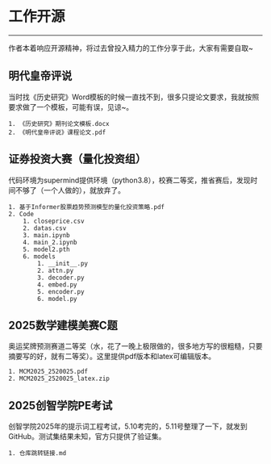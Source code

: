 # 工作开源

---

作者本着响应开源精神，将过去曾投入精力的工作分享于此，大家有需要自取~



## 明代皇帝评说

当时找《历史研究》Word模板的时候一直找不到，很多只提论文要求，我就按照要求做了一个模板，可能有误，见谅~。

~~~
1. 《历史研究》期刊论文模板.docx
2. 《明代皇帝评说》课程论文.pdf
~~~



## 证券投资大赛（量化投资组）

代码环境为supermind提供环境（python3.8），校赛二等奖，推省赛后，发现时间不够了（一个人做的），就放弃了。

~~~
1. 基于Informer股票趋势预测模型的量化投资策略.pdf
2. Code
	1. closeprice.csv
	2. datas.csv
	3. main.ipynb
	4. main_2.ipynb
	5. model2.pth
	6. models
		1. __init__.py
		2. attn.py
		3. decoder.py
		4. embed.py
		5. encoder.py
		6. model.py
~~~



## 2025数学建模美赛C题

奥运奖牌预测赛道二等奖（水，花了一晚上极限做的，很多地方写的很粗糙，只要摘要写的好，就有二等奖）。这里提供pdf版本和latex可编辑版本。

~~~
1. MCM2025_2520025.pdf
2. MCM2025_2520025_latex.zip
~~~

## 2025创智学院PE考试

创智学院2025年的提示词工程考试，5.10考完的，5.11号整理了一下，就发到GitHub。测试集结果未知，官方只提供了验证集。

~~~~
1. 仓库跳转链接.md
~~~~

